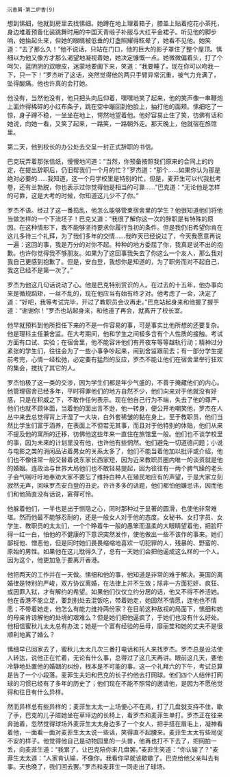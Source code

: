     沉香屑·第二炉香(9) 

   想到愫细，他就到房里去找愫细。她蹲在地上理着箱子，膝盖上贴着挖花小茶托，身边堆着预备化装跳舞时用的中国天青缎子补服与大红平金裙子。听见他的脚步响，她抬起头来，但她的眼睛被低垂的灯盏照耀得眩晕了，她看不见他。她笑道：“去了那么久！”他不说话，只站在门口，他的巨大的影子罩住了整个屋顶。愫细以为他又像方才那么渴望地凝视着她，她决定慷慨一点。她微微偏着头，打了个呵欠，蓝阴阴的双眼皮，迷蒙地要阖下来，笑道：“我要睡了。现在你可以吻我一下，只一下！”罗杰听了这话，突然觉得他的两只手臂异常沉重，被气力充满了，坠得酸痛。他也许真的会打她。

   他没有，当然他没有，他只把头向后仰着，嘿嘿地笑了起来，他的笑声像一串鞭炮上面炸得稀碎的小红布条子，跳在空中蹦回到他脸上，抽打他的面颊。愫细吃了一惊，身子蹲不稳，一坐坐在地上，愕然地望着他。他好容易止住了笑，彷佛有话和她说，向她一看，又笑了起来，一路笑，一路朝外走。那天晚上，他就宿在旅馆里。

   第二天，他到校长的办公处去交呈一封正式辞职的书信。

   巴克玩弄着那张信纸，慢慢地问道：“当然，你预备按照我们原来的合同上的约定，在提出辞职后，仍旧帮我们一个月的忙？”罗杰道：“那个……如果你认为那是绝对必要的……我知道，这一个月学校里是特别的忙，但是，麦菲生可以代我批考卷，还有兰勃脱，你也表示过你觉得他是相当的可靠……”巴克道：“无论他是怎样的可靠，这是大考的时候，你知道这儿少不了你。”

   罗杰不语。经过了这一番捣乱，他怎么能够管束宿舍里的学生？他很知道他们将他当做怎样的一个下流坯子！巴克又道：“我很了解你这一次的辞职是有特殊的原因。在这种情形下，我不能够坚持要求你履行当初的条件。但是我仍旧希望你肯在这儿多待三个礼拜，为了我们多年的交情……我昨天已经说过了，今天我愿意再说一遍：这回的事，我是万分的对你不起。种种的地方委屈了你，我真是说不出的抱歉。也许你觉得我不够朋友。如果为了这回事我失去了你这么一个友人，那么我对我自己更感到抱歉了。但是，安白登，我想你是知道的，为了职务而对不起自己，我这已经不是第一次了。”

   罗杰为他这几句话说动了心。他是巴克特别赏识的人。在过去的十五年，他办事向来是循规蹈矩，一丝不乱的，现在他应当有始有终才对。他考虑了一会，决定了道：“好吧，我等考试完毕，开过了教职员会议再走。”巴克站起身来和他握了握手道：“谢谢你！”罗杰也站起身来，和他道了再会，就离开了校长室。

   他早就预料到他所担任下来的不是一件容易的事，可是事实比他所想的还要复杂。他是理科主任兼舍监。在大考期间，他和学生之间极多含有个人性质的接触。考试方面有口试、实验；在宿舍里，他不能容许他们有开夜车等等越轨行动；精神过分紧张的学生们，往往会为了一些小事争吵起来，闹到舍监跟前去；有一部分学生提前考完，心情一经松弛，必定要有猛烈的反应，罗杰不能让他们在宿舍里举行狂欢的集会，搅扰了其它的人。

   罗杰怕极了这一类的交涉，因为学生们都是年少气盛的，不善于掩藏他们的内心。他管理宿舍已经多年，平时得罪他们的地方自然不少，他们向来对于他就没有好感，只是在积威之下，不敢作任何表示。现在他自己行为不端，失去了他的尊严，他们也就不顾体面，当着他的面出言不逊，他一转身，便公开地嘲笑他，罗杰在人丛中来去总觉得背上汗湿了一大块，白外套稀皱的黏在身上。至于教职员，他们当然比学生们富于涵养，在表面上不但若无其事，而且对于他特别的体贴，他们从来不提及他的寓所的迁移，彷佛他这些年来一直住在旅馆里一般。他们也不谈学校里的事，因为未来的计划里没有他，也许他有些惘然。他们避免一切道德问题；小说与电影之类的消闲品沾着男女的关系太多了，他们不能当着他加以批评或介绍，他们也不像往常一般交替着说东家长西家短，因为近来教职员圈内唯一的谈资就是他的婚姻。连政治与世界大局他们也不敢轻易提起，因为往往有一两个脾气躁的老头子会气喘吁吁地奉劝大家不要忘了维持白种人在殖民地应有的声望，于是大家立刻寂然无声，回味罗杰安白登的丑史。许许多多的话题，他们都怕他嫌忌讳，因而他们和他简直没有话说，窘得可怜。

   他躲着他们，一半也是出于恻隐之心，同时那种过于显著的圆滑，也使他非常难堪。然而他最不能够忍耐的，还是一般女人对于他的态度。女秘书、女打字员、女学生、教职员的太太们，一个个睁着牛一般的愚笨而温柔的大眼睛望着他，把脸吓得一红一白，怕他的不健康的下意识突然发作，使他做出一些不该作的事来。她们鄙视他、憎恶他，但是同时她们畏畏缩缩地喜欢一切犯罪的人，残暴的、野蛮的、原始的男性。如果他在这儿耽得久了，总有一天她们会把他逼成这么样的一个人。因为这个，他更加急于要离开香港。

   他把两天的工作并在一天做。愫细和他的事，他知道是非常的难于解决。英国的离婚律是特别的严峻，双方协议离婚，在法律上并不生效；除非一方面犯奸、疯狂、或因罪入狱，才有解约的希望。如果他们仅仅立约分居的话，他又不得不养活她。他在香港不能立足，要到别处去混饭吃，带着她走，她固然不情愿，连他也不情愿；不带着她走，他怎么有能力维持两份家？在目前这种敌视的局面下，愫细和她的母亲肯谅解他的处境的艰难么？但是她们把他逼疯了，于她们也没有什么好处。他相信蜜秋儿太太总有办法；她是一个富有经验的岳母，靡丽笙和她的丈夫不是很顺利地离了婚么？

   愫细早已回家去了，蜜秋儿太太几次三番打电话和托人来找罗杰。罗杰总是设法使人转达，说他正在忙着，无论有什么事，总得过了这几天再讲。眼前这几天，要他冷静地处置他的婚姻的纠纷，根本是不可能的事。这一个礼拜六的下午，考试总算是告了一个小段落。麦菲生夫妇和巴克的长子约他去打网球。他们四个人结伴打网球的习惯已经有了多年的历史了；他们现在不能不照常的邀请他，是因为不愿他觉得和往日有什么异样。

   然而异样总有些异样的；麦菲生太太一上场便心不在焉，打了几盘就支持不住，歇了手，巴克的儿子陪她坐在草坪边的长椅上，看罗杰和麦菲生单打。罗杰正在往来奔驰着，忽然觉得球场外麦菲生太太身边多了一个女人，把手搭在眉毛上，凝神看着他，一面看一面对麦菲生太太说一些话，笑得直不起腰来。麦菲生太太有些局促不安的样子。他觉得他自己是动物园里的一头兽，他再也打不下去了，把网拍一丢，向麦菲生道：“我累了，让巴克陪你来几盘罢。”麦菲生笑道：“你认输了？”麦菲生太太道：“人家肯认输，不像你。我看你早就该歇歇了。巴克给他父亲叫去有事。天也晚了，我们回去罢。”罗杰和麦菲生一同走出了球场。

